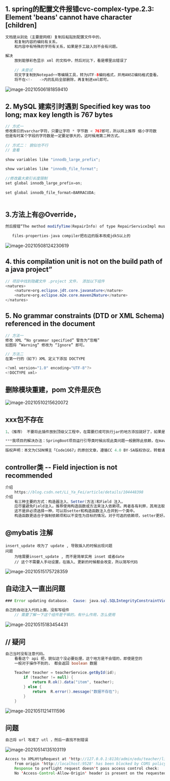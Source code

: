 ## 1. spring的配置文件报错cvc-complex-type.2.3: Element 'beans' cannot have character [children]

```java
文档是从别处（主要是网络）复制后粘贴到配置文件中的，
    和复制内容的编码有关系，
    和内容中有特殊的字符有关系，如果是手工敲入则不会有问题。
    
解决
    放到能够彩色显示 xml 的文档中，然后对比下，看是哪里出错误了 
    
    // 未尝试
    将文字复制到Notepad++等编辑工具，转为UTF-8编码格式，并用ANSI编码格式查看，
    将不在<!-   ->内的乱码全部删除，再复制进xml即可。
```

![image-20210506181859410](image-20210506181859410.png)



## 2. MySQL 建索引时遇到 Specified key was too long; max key length is 767 bytes

```java
// 方式一
修改索引的varchar字符，只要让字符 * 字节数 < 767即可，所以网上推荐 缩小字符数
但是有时某个字段的字符数是一定要足够大的，这时候用第二种方式。
    
// 方式二： 貌似也不行
// 查看
 
show variables like "innodb_large_prefix";
 
show variables like "innodb_file_format";
 
//修改最大索引长度限制
set global innodb_large_prefix=on;
 
set global innodb_file_format=BARRACUDA;
  
```

## 3.方法上有@Override，

```java
然后报错“The method modifyTime(RepairInfo) of type RepairServiceImpl must override a superclass method”。
    
   files-properties-java compiler把右边的版本改成jdk5以上的
```

![image-20210508124230619](image-20210508124230619.png)

## 4. this compilation unit is not on the build path of a java project”

```java
// 项目中找到隐藏文件 .project 文件， 添加以下组件
<natures>
    <nature>org.eclipse.jdt.core.javanature</nature>
    <nature>org.eclipse.m2e.core.maven2Nature</nature>
</natures>

```

## 5. No grammar constraints (DTD or XML Schema) referenced in the document

```java
// 方法一
修改 XML “No grammar specified” 警告为“忽略”
如图将 “Warning” 修改为 “Ignore” 即可。

// 方法二
在第一行的（如下）XML 定义下添加 DOCTYPE

<?xml version="1.0" encoding="UTF-8"?>
<!DOCTYPE xml>
```



## 删除模块重建，pom 文件是灰色

![image-20210510215620072](image-20210510215620072.png)



## xxx包不存在

```java
1、（推荐） 不要将此插件放到顶级父工程中，在需要打成可执行jar的地方添加就好了，如果是需要被依赖的，就不要添加此插件

***我项目的解决办法：SpringBoot项目运行引导类时候出现此类问题一般删除此依赖，在maven中clear一下项目再install一下就能解决，注意上面所说，如果是需要被依赖的不要添加此插件！！
————————————————
版权声明：本文为CSDN博主「Code1667」的原创文章，遵循CC 4.0 BY-SA版权协议，转载请附上原文出处链接及本声明。
```



## controller类 --  Field injection is not recommended

```java
介绍
    https://blog.csdn.net/Li_Ya_Fei/article/details/104448398
介绍
    有三种主要的方式：构造器注入、Setter(方法)和Field 注入。
    应尽量避免Field注入。推荐使用构造函数或方法来注入依赖项。两者各有利弊，其用法取决于具体情况
    这不是非必须选择一种，可以将setter和构造函数注入合并到一个类中。
    构造函数更适合于强制依赖项和以不变性为目标的情况。对于可选的依赖项，setter更好。
```



## @mybatis 注解

```jav
insert_update 改为了 update , 导致插入的时候出现问题
问题
	为啥需要insert_update , 而不是简单实用 inset 或者date
	// 这个不需要人手动设置，在插入、更新的时候都会改变，所以简写代码
```

![image-20210515175728359](image-20210515175728359.png)

## 自动注入一直出问题

```java
### Error updating database.  Cause: java.sql.SQLIntegrityConstraintViolationException: Column 'gmt_create' cannot be null
    
自己的自动注入代码上面，没有写组件
    // 需要了解一下这个组件是干嘛的，有什么作用，怎么使用
```

![image-20210515183454431](image-20210515183454431.png)

## // 疑问

```java
自己当时没有注意代码。
    看看这个 api 把，貌似这个没必要处理，这个地方是不会错的，即使是空的
    一般对于操作不到的， 都会返回 boolean 数据
   
    Teacher teacher = teacherService.getById(id);
        if (teacher != null) {
            return R.ok().data("item", teacher);
        } else {
            return  R.error().message("数据不存在");
        }
    }
```



![image-20210511214111596](image-20210511214111596.png)





## 问题

```java
自己将 url 写成了 utl ，然后一直找不到错误
```

![image-20210514135103119](image-20210514135103119.png)



```java
Access to XMLHttpRequest at 'http://127.0.0.1:8110/admin/edu/teacher/list' 
    from origin 'http://localhost:9528' has been blocked by CORS policy: 
	Response to preflight request doesn't pass access control check: 
    No 'Access-Control-Allow-Origin' header is present on the requested resource.
```

